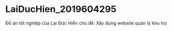 # LaiDucHien_2019604295
Đồ án tốt nghiệp của Lại Đức Hiển chủ đề: Xây đựng website quản lý khu trọ 
